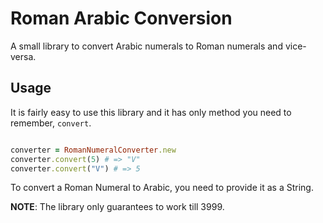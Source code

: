 # Roman Arabic Conversion

A small library to convert Arabic numerals to Roman numerals and vice-versa.

## Usage

It is fairly easy to use this library and it has only method you need to remember, `convert`.

```ruby

converter = RomanNumeralConverter.new
converter.convert(5) # => "V"
converter.convert("V") # => 5

```

To convert a Roman Numeral to Arabic, you need to provide it as a String.

**NOTE**: The library only guarantees to work till 3999.